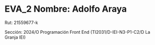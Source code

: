# EVA_2 Nombre: Adolfo Araya

Rut: 21559677-k

Sección: 2024/O Programación Front End (TI2031/D-IEI-N3-P1-C2/D La Granja IEI)
